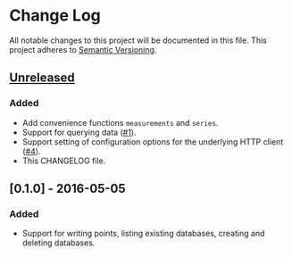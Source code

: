 # Change Log

All notable changes to this project will be documented in this file.
This project adheres to [Semantic Versioning][semver].

## [Unreleased]
### Added
- Add convenience functions `measurements` and `series`.
- Support for querying data ([#1][issue-1]).
- Support setting of configuration options for the underlying HTTP
  client ([#4][issue-4]).
- This CHANGELOG file.

## [0.1.0] - 2016-05-05
### Added
- Support for writing points, listing existing databases, creating and
  deleting databases.

[semver]: http://semver.org/

[Unreleased]: https://github.com/mnuessler/influxdb-clojure/compare/v0.1.0...HEAD

[issue-1]: https://github.com/mnuessler/influxdb-clojure/issues/1
[issue-4]: https://github.com/mnuessler/influxdb-clojure/issues/4
